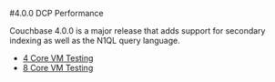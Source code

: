 #4.0.0 DCP Performance

Couchbase 4.0.0 is a major release that adds support for secondary indexing as well as the N1QL query language.

* [4 Core VM Testing](4-core-vm/overview.md)
* [8 Core VM Testing](8-core-vm/overview.md)
